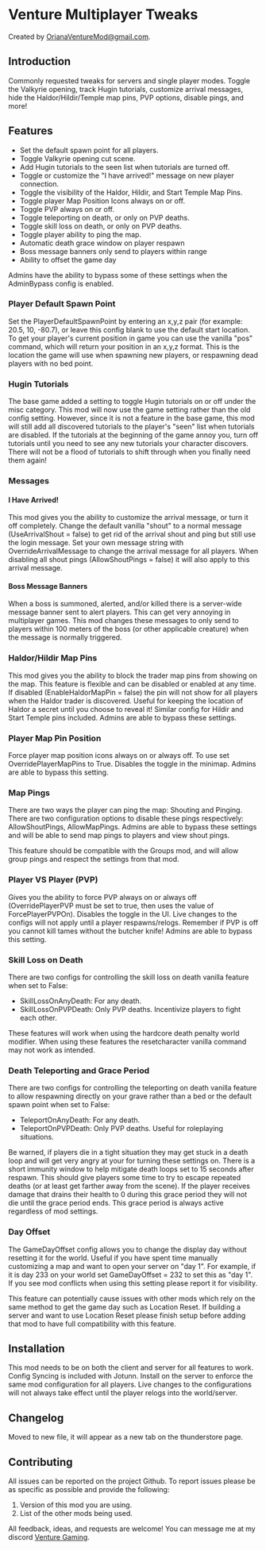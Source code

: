# Venture Multiplayer Tweaks

Created by [OrianaVentureMod@gmail.com](https://github.com/OrianaVenture/VentureValheim).

## Introduction

Commonly requested tweaks for servers and single player modes. Toggle the Valkyrie opening, track Hugin tutorials, customize arrival messages, hide the Haldor/Hildir/Temple map pins, PVP options, disable pings, and more!

## Features

* Set the default spawn point for all players.
* Toggle Valkyrie opening cut scene.
* Add Hugin tutorials to the seen list when tutorials are turned off.
* Toggle or customize the "I have arrived!" message on new player connection.
* Toggle the visibility of the Haldor, Hildir, and Start Temple Map Pins.
* Toggle player Map Position Icons always on or off.
* Toggle PVP always on or off.
* Toggle teleporting on death, or only on PVP deaths.
* Toggle skill loss  on death, or only on PVP deaths.
* Toggle player ability to ping the map.
* Automatic death grace window on player respawn
* Boss message banners only send to players within range
* Ability to offset the game day

Admins have the ability to bypass some of these settings when the AdminBypass config is enabled.

### Player Default Spawn Point

Set the PlayerDefaultSpawnPoint by entering an x,y,z pair (for example: 20.5, 10, -80.7), or leave this config blank to use the default start location. To get your player's current position in game you can use the vanilla "pos" command, which will return your position in an x,y,z format. This is the location the game will use when spawning new players, or respawning dead players with no bed point.

### Hugin Tutorials

The base game added a setting to toggle Hugin tutorials on or off under the misc category. This mod will now use the game setting rather than the old config setting. However, since it is not a feature in the base game, this mod will still add all discovered tutorials to the player's "seen" list when tutorials are disabled. If the tutorials at the beginning of the game annoy you, turn off tutorials until you need to see any new tutorials your character discovers. There will not be a flood of tutorials to shift through when you finally need them again!

### Messages

#### I Have Arrived!

This mod gives you the ability to customize the arrival message, or turn it off completely. Change the default vanilla "shout" to a normal message (UseArrivalShout = false) to get rid of the arrival shout and ping but still use the login message. Set your own message string with OverrideArrivalMessage to change the arrival message for all players. When disabling all shout pings (AllowShoutPings = false) it will also apply to this arrival message.

#### Boss Message Banners

When a boss is summoned, alerted, and/or killed there is a server-wide message banner sent to alert players. This can get very annoying in multiplayer games. This mod changes these messages to only send to players within 100 meters of the boss (or other applicable creature) when the message is normally triggered.

### Haldor/Hildir Map Pins

This mod gives you the ability to block the trader map pins from showing on the map. This feature is flexible and can be disabled or enabled at any time. If disabled (EnableHaldorMapPin = false) the pin will not show for all players when the Haldor trader is discovered. Useful for keeping the location of Haldor a secret until you choose to reveal it! Similar config for Hildir and Start Temple pins included. Admins are able to bypass these settings.

### Player Map Pin Position

Force player map position icons always on or always off. To use set OverridePlayerMapPins to True. Disables the toggle in the minimap. Admins are able to bypass this setting.

### Map Pings

There are two ways the player can ping the map: Shouting and Pinging. There are two configuration options to disable these pings respectively: AllowShoutPings, AllowMapPings. Admins are able to bypass these settings and will be able to send map pings to players and view shout pings.

This feature should be compatible with the Groups mod, and will allow group pings and respect the settings from that mod.

### Player VS Player (PVP)

Gives you the ability to force PVP always on or always off (OverridePlayerPVP must be set to true, then uses the value of ForcePlayerPVPOn). Disables the toggle in the UI. Live changes to the configs will not apply until a player respawns/relogs. Remember if PVP is off you cannot kill tames without the butcher knife! Admins are able to bypass this setting.

### Skill Loss on Death

There are two configs for controlling the skill loss on death vanilla feature when set to False:

* SkillLossOnAnyDeath: For any death.
* SkillLossOnPVPDeath: Only PVP deaths. Incentivize players to fight each other.

These features will work when using the hardcore death penalty world modifier. When using these features the resetcharacter vanilla command may not work as intended.

### Death Teleporting and Grace Period

There are two configs for controlling the teleporting on death vanilla feature to allow respawning directly on your grave rather than a bed or the default spawn point when set to False:

* TeleportOnAnyDeath: For any death.
* TeleportOnPVPDeath: Only PVP deaths. Useful for roleplaying situations.

Be warned, if players die in a tight situation they may get stuck in a death loop and will get very angry at your for turning these settings on. There is a short immunity window to help mitigate death loops set to 15 seconds after respawn. This should give players some time to try to escape repeated deaths (or at least get farther away from the scene). If the player receives damage that drains their health to 0 during this grace period they will not die until the grace period ends. This grace period is always active regardless of mod settings.

### Day Offset

The GameDayOffset config allows you to change the display day without resetting it for the world. Useful if you have spent time manually customizing a map and want to open your server on "day 1". For example, if it is day 233 on your world set GameDayOffset = 232 to set this as "day 1". If you see mod conflicts when using this setting please report it for visibility.

This feature can potentially cause issues with other mods which rely on the same method to get the game day such as Location Reset. If building a server and want to use Location Reset please finish setup before adding that mod to have full compatibility with this feature.

## Installation

This mod needs to be on both the client and server for all features to work. Config Syncing is included with Jotunn. Install on the server to enforce the same mod configuration for all players. Live changes to the configurations will not always take effect until the player relogs into the world/server.

## Changelog

Moved to new file, it will appear as a new tab on the thunderstore page.

## Contributing

All issues can be reported on the project Github. To report issues please be as specific as possible and provide the following:

1. Version of this mod you are using.
2. List of the other mods being used.

All feedback, ideas, and requests are welcome! You can message me at my discord [Venture Gaming](https://discord.gg/tAd5hapt88).
